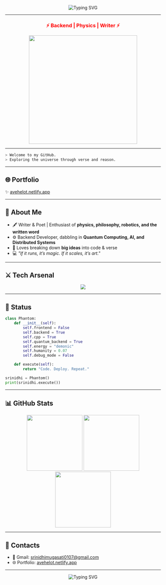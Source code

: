 <p align="center">
  <img src="https://readme-typing-svg.demolab.com?font=Fira+Code&weight=600&size=28&pause=1000&color=FF0000&center=true&vCenter=true&width=700&lines=SRINIDHI+MUGASATI;Writer+%7C+Poet+%7C+Student;Backend+Developer+%7C+Physics+%26+Philosophy+Enthusiast;Quantum+Computing+%7C+AI+%7C+Distributed+Systems" alt="Typing SVG"/>
</p>

---

<h3 align="center"> 
  <span style="color:#ff0000">⚡ Backend | Physics | Writer ⚡</span>
</h3>

<p align="center">
  <img src="https://media.tenor.com/Vz2n-fO5a-wAAAAC/code-coding.gif" width="350" />
</p>

---

```bash
> Welcome to my GitHub.
> Exploring the universe through verse and reason. 
```

---

## 🌐 Portfolio
✨ [avehelot.netlify.app](https://avehelot.netlify.app)

---

## 🧩 About Me
- 🖋️ Writer & Poet | Enthusiast of **physics, philosophy, robotics, and the written word**
- ⚙️ Backend Developer, dabbling in **Quantum Computing, AI, and Distributed Systems**
- 🧠 Loves breaking down **big ideas** into code & verse
- 💻 *"If it runs, it’s magic. If it scales, it’s art."*

---

## ⚔️ Tech Arsenal
<p align="center"> 
  <img src="https://skillicons.dev/icons?i=python,cpp,django,fastapi,postgresql,mongodb,redis,docker,kafka,git,linux" />
</p>

---

## 👾 Status
```python
class Phantom:
    def __init__(self):
        self.frontend = False
        self.backend = True
        self.cpp = True
        self.quantum_backend = True
        self.energy = "demonic"
        self.humanity = 0.07
        self.debug_mode = False

    def execute(self):
        return "Code. Deploy. Repeat."

srinidhi = Phantom()
print(srinidhi.execute())
```

---

## 📊 GitHub Stats
<p align="center"> 
  <img src="https://github-readme-stats.vercel.app/api?username=avehelot&theme=tokyonight&hide_border=true&show_icons=true&title_color=ff0000&icon_color=ff0000" height="180em"/> 
  <img src="https://github-readme-streak-stats.herokuapp.com/?user=avehelot&theme=tokyonight&hide_border=true&ring=ff0000&fire=ff0000" height="180em"/> 
  <img src="https://github-readme-stats.vercel.app/api/top-langs/?username=avehelot&layout=compact&theme=tokyonight&hide_border=true&title_color=ff0000" height="180em"/> 
</p>

---

## 📧 Contacts
- 📩 Gmail: [srinidhimugasati0107@gmail.com](mailto:srinidhimugasati0107@gmail.com)
- 🌐 Portfolio: [avehelot.netlify.app](https://avehelot.netlify.app)

---

<p align="center">
  <img src="https://readme-typing-svg.demolab.com?font=Fira+Code&weight=600&size=22&pause=1000&color=FF0000&center=true&vCenter=true&width=700&lines=%22I+don’t+care+if+it+compiles.%22;--Ave" alt="Typing SVG"/>
</p> 


